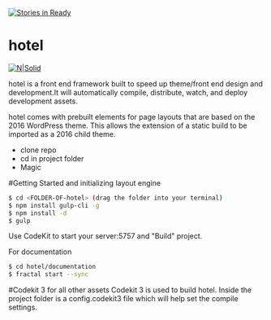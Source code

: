 [![Stories in Ready](https://badge.waffle.io/irish/Hotel.png?label=ready&title=Ready)](https://waffle.io/irish/Hotel)
# hotel

[![N|Solid](http://images.grault.com/hotel/branding/logo.png)](https://github.com/irish/hotel)

hotel is a front end framework built to speed up theme/front end design and development.It will automatically compile, distribute, watch, and deploy development assets.

hotel comes with prebuilt elements for page layouts that are based on the 2016 WordPress theme. This allows the extension of a static build to be imported as a 2016 child theme.

  - clone repo
  - cd in project folder
  - Magic

#Getting Started and initializing layout engine

```sh
$ cd <FOLDER-OF-hotel> (drag the folder into your terminal)
$ npm install gulp-cli -g
$ npm install -d
$ gulp
```
Use CodeKit to start your server:5757 and "Build" project.


For documentation

```sh
$ cd hotel/documentation
$ fractal start --sync
```

#Codekit 3 for all other assets
Codekit 3 is used to build hotel. Inside the project folder is a config.codekit3 file which will help set the compile settings.
